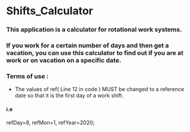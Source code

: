 # Shifts_Calculator
### This application is a calculator for rotational work systems.
### If you work for a certain number of days and then get a vacation, you can use this calculator to find out if you are at work or on vacation on a specific date.
### Terms of use :
- The values of ref( Line 12 in code ) MUST be changed to a reference date so that it is the first day of a work shift.
#### i.e
refDay=8, refMon=1, refYear=2020;
